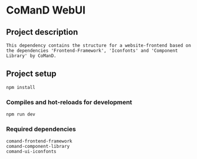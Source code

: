 # CoManD WebUI

## Project description
```
This dependency contains the structure for a website-frontend based on the dependencies 'Frontend-Framework', 'Iconfonts' and 'Component Library' by CoManD. 
```
## Project setup
```
npm install
```

### Compiles and hot-reloads for development
```
npm run dev
```

### Required dependencies
```
comand-frontend-framework
comand-component-library
comand-ui-iconfonts
```
